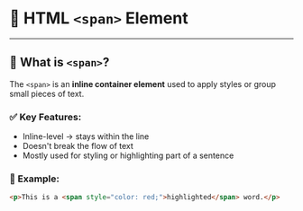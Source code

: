 # 🧱 HTML `<span>` Element

---

## 🔸 What is `<span>`?

The `<span>` is an **inline container element** used to apply styles or group small pieces of text.

### ✅ Key Features:
- Inline-level → stays within the line
- Doesn't break the flow of text
- Mostly used for styling or highlighting part of a sentence

### 🧩 Example:
```html
<p>This is a <span style="color: red;">highlighted</span> word.</p>